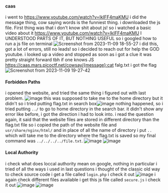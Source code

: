 #### caas
i went to https://www.youtube.com/watch?v=lkIFF4maKMU
i did the message thing, cow saying words is the funniest thing.
i downloaded the js file. First thing was that i don't know shit about js! so i watched  a basic video about it 
https://www.youtube.com/watch?v=lkIFF4maKMU
I UNDERSTOOD PARTS OF IT, BUT NOTHING USEFUL
so i googled how to run a js file on terminal
![Screenshot from 2023-11-09 18-55-27](https://github.com/s4twik/picoctf/assets/147993943/a60f10e5-0e23-48f4-b743-2da2ffc32ac0)
i did this, got a lot of errors, still no leads!
so i decided to reach out for help the GOD youtube.
i looked up a video and stopped as soon as i got a clue
it was pretty straight forward tbh if one knows JS
https://caas.mars.picoctf.net/cowsay/{message};cat falg.txt
i got the flag
![Screenshot from 2023-11-09 19-27-42](https://github.com/s4twik/picoctf/assets/147993943/994afd99-426c-4968-8271-65f8d3d999af)
#### Forbidden Paths

i opened the website, and tried the same thing i figured out with last problem. 
![image](https://github.com/s4twik/picoctf/assets/147993943/3c6fe2db-f31d-4810-9b07-63e723406154)
this was supposed to take me to the home directory
but it didn't
so i tried putting flag.txt in search box![image](https://github.com/s4twik/picoctf/assets/147993943/25aee2f4-6db1-420f-83d7-8b9f895f40d6)
nothing happened, so i tried putting `../` to go to home directory in the search bar.
it didn't show any error like before, i got the direction i had to look into.
i read the question again, it said that the website files are stored in different directory than the flag.txt file
so i copied the path of the website file and `usr/share/nginx/html/` and in place of all the name of directory i put `..` which will take me to the directory where the flag.txt is saved so my final command was `../../../../file.txt`.
![image](https://github.com/s4twik/picoctf/assets/147993943/d0aacfad-34e3-4b9e-9b7c-e8fd46db5e90)
![image](https://github.com/s4twik/picoctf/assets/147993943/4dd3d551-46f0-4860-8c45-15bb811eacd5)

#### Local Authority
i check what does loccal authority mean on google, nothing in particular
i tried of all the ways i used in last questions
i thought of the classic old way to check source code
i get a file called `login.php` i check it out
![image](https://github.com/s4twik/picoctf/assets/147993943/942af5fb-6f6f-467b-af8b-903efdb58465)
i again check different files available
i get this js file called `secure.js` i check it out
![image](https://github.com/s4twik/picoctf/assets/147993943/4761a4d2-4707-45f7-8427-5a4c412a4cc0)
![image](https://github.com/s4twik/picoctf/assets/147993943/36a22c2b-f822-4c76-8bd2-3b88583a352b)


